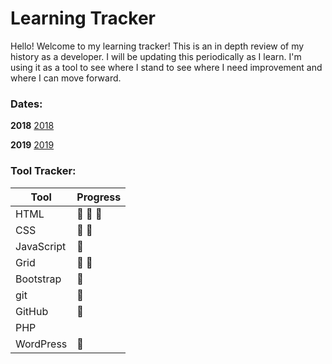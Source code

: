 # Learning Tracker

Hello! Welcome to my learning tracker! This is an in depth review of my history as a developer. I will be updating this periodically as I learn. I'm using it as a tool to see where I stand to see where I need improvement and where I can move forward.

### Dates:
**2018**
[2018](Dates/2018.md)

**2019**
[2019](Dates/2019.md)

### Tool Tracker:

 Tool              | Progress  
 ----------------- | -------
 HTML              | :high_heel: :high_heel: :high_heel: 
 CSS               | :high_heel: :high_heel:           
 JavaScript        | :high_heel:   
 Grid | :high_heel: :high_heel: 
 Bootstrap | :high_heel: 
 git | :high_heel:
 GitHub | :high_heel:
 PHP | 
 WordPress | :high_heel:






